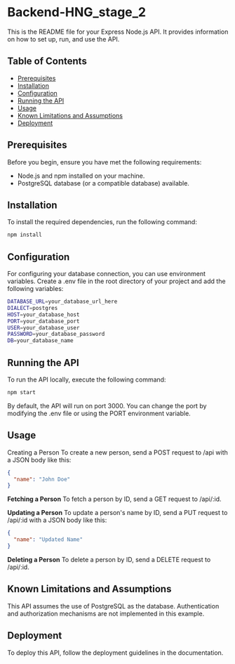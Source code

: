 # Backend-HNG_stage_2

This is the README file for your Express Node.js API. It provides information on how to set up, run, and use the API.

## Table of Contents

- [Prerequisites](#prerequisites)
- [Installation](#installation)
- [Configuration](#configuration)
- [Running the API](#running-the-api)
- [Usage](#usage)
- [Known Limitations and Assumptions](#known-limitations-and-assumptions)
- [Deployment](#deployment)

## Prerequisites

Before you begin, ensure you have met the following requirements:

- Node.js and npm installed on your machine.
- PostgreSQL database (or a compatible database) available.


## Installation

To install the required dependencies, run the following command:

```bash
npm install
```

## Configuration

For configuring your database connection, you can use environment variables. Create a .env file in the root directory of your project and add the following variables:

```bash
DATABASE_URL=your_database_url_here
DIALECT=postgres
HOST=your_database_host
PORT=your_database_port
USER=your_database_user
PASSWORD=your_database_password
DB=your_database_name
```

## Running the API

To run the API locally, execute the following command:

```bash
npm start
```

By default, the API will run on port 3000. You can change the port by modifying the .env file or using the PORT environment variable.

## Usage
Creating a Person
To create a new person, send a POST request to /api with a JSON body like this:

```json
{
  "name": "John Doe"
}
```

**Fetching a Person**
To fetch a person by ID, send a GET request to /api/:id.

**Updating a Person**
To update a person's name by ID, send a PUT request to /api/:id with a JSON body like this:

```json
{
  "name": "Updated Name"
}
```

**Deleting a Person**
To delete a person by ID, send a DELETE request to /api/:id.

## Known Limitations and Assumptions

This API assumes the use of PostgreSQL as the database.
Authentication and authorization mechanisms are not implemented in this example.

## Deployment
To deploy this API, follow the deployment guidelines in the documentation.
